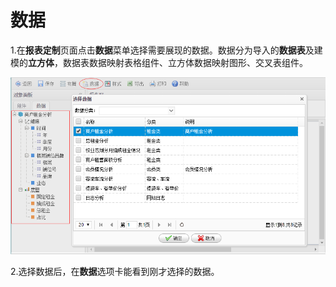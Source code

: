 # 数据

1.在**报表定制**页面点击**数据**菜单选择需要展现的数据。数据分为导入的**数据表**及建模的**立方体**，数据表数据映射表格组件、立方体数据映射图形、交叉表组件。

![](/assets/import44.png)

2.选择数据后，在**数据**选项卡能看到刚才选择的数据。

